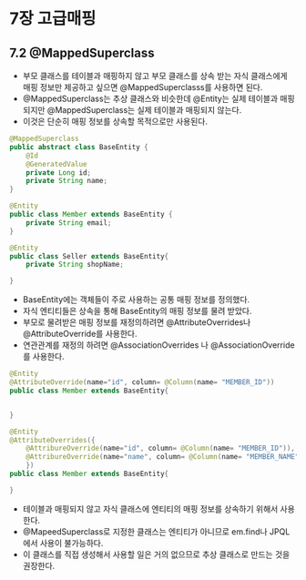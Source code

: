 # 7장 고급매핑 

## 7.2 @MappedSuperclass 
- 부모 클래스를 테이블과 매핑하지 않고 부모 클래스를 상속 받는 자식 클래스에게 매핑 정보만 제공하고 싶으면 @MappedSuperclasss를 사용하면 된다. 
- @MappedSuperclass는 추상 클래스와 비슷한데 @Entity는 실제 테이블과 매핑되지만 @MappedSuperclass는 실제 테이블과 매핑되지 않는다. 
- 이것은 단순히 매핑 정보를 상속할 목적으로만 사용된다. 

```java
@MappedSuperclass 
public abstract class BaseEntity {
    @Id 
    @GeneratedValue 
    private Long id; 
    private String name; 
}

@Entity 
public class Member extends BaseEntity {
    private String email;
}

@Entity 
public class Seller extends BaseEntity{
    private String shopName; 

}
```
- BaseEntity에는 객체들이 주로 사용하는 공통 매핑 정보를 정의했다. 
- 자식 엔티티들은 상속을 통해 BaseEntity의 매핑 정보를 물려 받았다. 
- 부모로 물려받은 매핑 정보를 재정의하려면 @AttributeOverrides나 @AttributeOverride를 사용한다. 
- 연관관계를 재정의 하려면 @AssociationOverrides 나 @AssociationOverride를 사용한다. 

```java
@Entity 
@AttributeOverride(name="id", column= @Column(name= "MEMBER_ID"))
public class Member extends BaseEntity{


}

@Entity 
@AttributeOverrides({
    @AttribureOverride(name="id", column= @Column(name= "MEMBER_ID")), 
    @AttribureOverride(name="name", column= @Column(name= "MEMBER_NAME")), 
    })
public class Member extends BaseEntity{

}

```
- 테이블과 매핑되지 않고 자식 클래스에 엔티티의 매핑 정보를 상속하기 위해서 사용한다. 
- @MapeedSuperclass로 지정한 클래스는 엔티티가 아니므로 em.find나 JPQL에서 사용이 불가능하다. 
- 이 클래스를 직접 생성해서 사용할 일은 거의 없으므로 추상 클래스로 만드는 것을 권장한다. 

